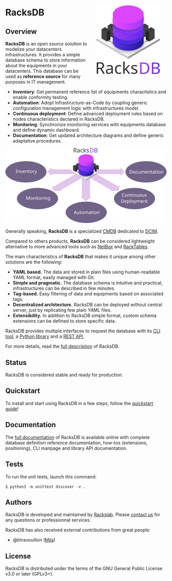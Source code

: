 <img
  src="docs/modules/overview/images/racksdb_logo.svg"
  alt="RacksDB Overview"
  align="right"
  width="200px"
  style="margin: 20px;">

# RacksDB

## Overview

**RacksDB** is an _open source_ solution to modelize your datacenters
infrastructures. It provides a simple database schema to store information about
the equipments in your datacenters. This database can be used as **reference
source** for many purposes in IT management.

* **Inventory**: Get permanent reference list of equipments charactistics and
  enable conformity testing.
* **Automation**: Adopt Infrastructure-as-Code by coupling generic configuration
  management logic with infrastructures model.
* **Continuous deployment**: Define advanced deployment rules based on nodes
  characteristics declared in RacksDB.
* **Monitoring**: Synchronize monitoring services with equipments database and
  define dynamic dashboard.
* **Documentation**: Get updated architecture diagrams and define generic
  adaptative procedures.

<p align="center">
  <img
    src="docs/modules/overview/images/racksdb_overview.svg"
    alt="RacksDB Overview"
    width="600px"
    style="margin: 0 auto;">
</p>

Generally speaking, **RacksDB** is a specialized
[CMDB](https://en.wikipedia.org/wiki/Configuration_management_database)
dedicated to
[DCIM](https://en.wikipedia.org/wiki/Data_center_management#Data_center_infrastructure_management).

Compared to others products, **RacksDB** can be considered lightweight
alternative to more advanced tools such as [NetBox](https://netbox.dev/) and
[RackTables](https://www.racktables.org/).

The main characteristics of **RacksDB** that makes it unique among other
solutions are the following:

* **YAML based.** The data are stored in plain files using human-readable YAML
  format, easily managed with Git.
* **Simple and pragmatic.** The database schema is intuitive and practical,
  infrastructures can be described in few minutes.
* **Tag-based.** Easy filtering of data and equipments based on associated tags.
* **Decentralized architecture.** RacksDB can be deployed without central
  server, just by replicating few plain YAML files.
* **Extensibility.** In addition to RacksDB simple format, custom schema
  extensions can be defined to store specific data.

RacksDB provides multiple interfaces to request the database with its
[CLI tool](https://docs.rackslab.io/racksdb/usage/racksdb.html), a
[Python library](https://docs.rackslab.io/racksdb/usage/lib.html) and a
[REST API](https://docs.rackslab.io/racksdb/usage/rest.html).

For more details, read the
[full description](https://docs.rackslab.io/racksdb/overview/overview.html)
of RacksDB.

## Status

RacksDB is considered stable and ready for production.

## Quickstart

To install and start using RacksDB in a few steps, follow the
[quickstart guide](https://docs.rackslab.io/racksdb/install/quickstart.html)!

## Documentation

The [full documentation](https://docs.rackslab.io/racksdb/)
of RacksDB is available online with complete database definition reference
documentation, how-tos (extensions, positioning), CLI manpage and library API
documentation.

## Tests

To run the unit tests, launch this command:

```
$ python3 -m unittest discover -v .
```

## Authors

RacksDB is developed and maintained by [Rackslab](https://rackslab.io). Please
[contact us](https://rackslab.io/en/contact/) for any questions or professionnal
services.

RacksDB has also received external contributions from great people:

* @btravouillon ([Mila](https://mila.quebec/en/))

## License

RacksDB is distributed under the terms of the GNU General Public License v3.0 or
later (GPLv3+).
